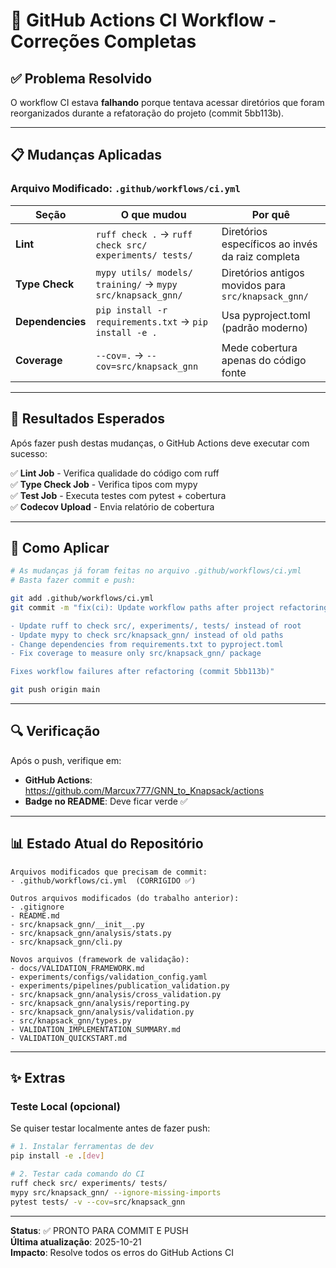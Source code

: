 # 🔧 GitHub Actions CI Workflow - Correções Completas

## ✅ Problema Resolvido

O workflow CI estava **falhando** porque tentava acessar diretórios que foram reorganizados durante a refatoração do projeto (commit 5bb113b).

---

## 📋 Mudanças Aplicadas

### Arquivo Modificado: `.github/workflows/ci.yml`

| Seção | O que mudou | Por quê |
|-------|-------------|---------|
| **Lint** | `ruff check .` → `ruff check src/ experiments/ tests/` | Diretórios específicos ao invés da raiz completa |
| **Type Check** | `mypy utils/ models/ training/` → `mypy src/knapsack_gnn/` | Diretórios antigos movidos para `src/knapsack_gnn/` |
| **Dependencies** | `pip install -r requirements.txt` → `pip install -e .` | Usa pyproject.toml (padrão moderno) |
| **Coverage** | `--cov=.` → `--cov=src/knapsack_gnn` | Mede cobertura apenas do código fonte |

---

## 🎯 Resultados Esperados

Após fazer push destas mudanças, o GitHub Actions deve executar com sucesso:

✅ **Lint Job** - Verifica qualidade do código com ruff  
✅ **Type Check Job** - Verifica tipos com mypy  
✅ **Test Job** - Executa testes com pytest + cobertura  
✅ **Codecov Upload** - Envia relatório de cobertura  

---

## 🚀 Como Aplicar

```bash
# As mudanças já foram feitas no arquivo .github/workflows/ci.yml
# Basta fazer commit e push:

git add .github/workflows/ci.yml
git commit -m "fix(ci): Update workflow paths after project refactoring

- Update ruff to check src/, experiments/, tests/ instead of root
- Update mypy to check src/knapsack_gnn/ instead of old paths
- Change dependencies from requirements.txt to pyproject.toml
- Fix coverage to measure only src/knapsack_gnn/ package

Fixes workflow failures after refactoring (commit 5bb113b)"

git push origin main
```

---

## 🔍 Verificação

Após o push, verifique em:
- **GitHub Actions**: https://github.com/Marcux777/GNN_to_Knapsack/actions
- **Badge no README**: Deve ficar verde ✅

---

## 📊 Estado Atual do Repositório

```
Arquivos modificados que precisam de commit:
- .github/workflows/ci.yml  (CORRIGIDO ✅)

Outros arquivos modificados (do trabalho anterior):
- .gitignore
- README.md
- src/knapsack_gnn/__init__.py
- src/knapsack_gnn/analysis/stats.py
- src/knapsack_gnn/cli.py

Novos arquivos (framework de validação):
- docs/VALIDATION_FRAMEWORK.md
- experiments/configs/validation_config.yaml
- experiments/pipelines/publication_validation.py
- src/knapsack_gnn/analysis/cross_validation.py
- src/knapsack_gnn/analysis/reporting.py
- src/knapsack_gnn/analysis/validation.py
- src/knapsack_gnn/types.py
- VALIDATION_IMPLEMENTATION_SUMMARY.md
- VALIDATION_QUICKSTART.md
```

---

## ✨ Extras

### Teste Local (opcional)

Se quiser testar localmente antes de fazer push:

```bash
# 1. Instalar ferramentas de dev
pip install -e .[dev]

# 2. Testar cada comando do CI
ruff check src/ experiments/ tests/
mypy src/knapsack_gnn/ --ignore-missing-imports
pytest tests/ -v --cov=src/knapsack_gnn
```

---

**Status**: ✅ PRONTO PARA COMMIT E PUSH  
**Última atualização**: 2025-10-21  
**Impacto**: Resolve todos os erros do GitHub Actions CI

